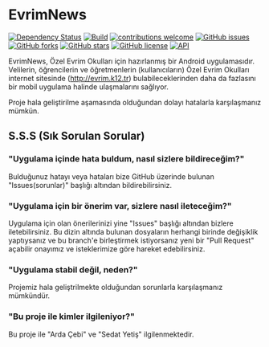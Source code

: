 # EvrimNews 
[![Dependency Status](https://david-dm.org/ozelevrim/evrimnews.svg)](https://david-dm.org/ozelevrim/evrimnews.svg) [![Build](https://api.travis-ci.org/ozelevrim/EvrimNews.svg?branch=master)](https://api.travis-ci.org/ozelevrim/EvrimNews.svg?branch=master) [![contributions welcome](https://img.shields.io/badge/contributions-welcome-brightgreen.svg?style=flat)](https://github.com/ozelevrim/EvrimNews/issues) 
[![GitHub issues](https://img.shields.io/github/issues/ozelevrim/EvrimNews.svg)](https://github.com/ozelevrim/EvrimNews/issues)
[![GitHub forks](https://img.shields.io/github/forks/ozelevrim/EvrimNews.svg)](https://github.com/ozelevrim/EvrimNews/network)
[![GitHub stars](https://img.shields.io/github/stars/ozelevrim/EvrimNews.svg)](https://github.com/ozelevrim/EvrimNews/stargazers)
[![GitHub license](https://img.shields.io/badge/license-Apache%202-blue.svg)](https://raw.githubusercontent.com/HITGIF/TextFieldBoxes/master/LICENSE)
[![API](https://img.shields.io/badge/API-21%2B-brightgreen.svg?style=flat)](https://android-arsenal.com/api?level=21)


EvrimNews, Özel Evrim Okulları için hazırlanmış bir Android uygulamasıdır. Velilerin, öğrencilerin ve öğretmenlerin (kullanıcıların) Özel Evrim Okulları internet sitesinde (http://evrim.k12.tr) bulabileceklerinden daha da fazlasını bir mobil uygulama halinde ulaşmalarını sağlıyor.

Proje hala geliştirilme aşamasında olduğundan dolayı hatalarla karşılaşmanız mümkün. 

## S.S.S (Sık Sorulan Sorular)

### "Uygulama içinde hata buldum, nasıl sizlere bildireceğim?"
Bulduğunuz hatayı veya hataları bize GitHub üzerinde bulunan "Issues(sorunlar)" başlığı altından bildirebilirsiniz.

### "Uygulama için bir önerim var, sizlere nasıl ileteceğim?"
Uygulama için olan önerilerinizi yine "Issues" başlığı altından bizlere iletebilirsiniz. Bu dizin altında bulunan dosyaların herhangi birinde değişiklik yaptıysanız ve bu branch'e birleştirmek istiyorsanız yeni bir "Pull Request" açabilir onayımız ve isteklerimize göre hareket edebilirsiniz.

### "Uygulama stabil değil, neden?"
Projemiz hala geliştrilmekte olduğundan sorunlarla karşılaşmanız mümkündür.

### "Bu proje ile kimler ilgileniyor?"
Bu proje ile "Arda Çebi" ve "Sedat Yetiş" ilgilenmektedir.
